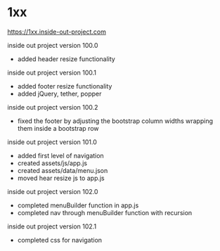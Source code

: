 # 1xx

https://1xx.inside-out-project.com

inside out project version 100.0
  - added header resize functionality
  
inside out project version 100.1
  - added footer resize functionality
  - added jQuery, tether, popper
  
inside out project version 100.2
  - fixed the footer by adjusting the bootstrap column widths wrapping them inside a bootstrap row
  
inside out project version 101.0
  - added first level of navigation
  - created assets/js/app.js  
  - created assets/data/menu.json
  - moved hear resize js to app.js
  
  inside out project version 102.0
  - completed menuBuilder function in app.js
  - completed nav through menuBuilder function with recursion
  
  inside out project version 102.1
  - completed css for navigation